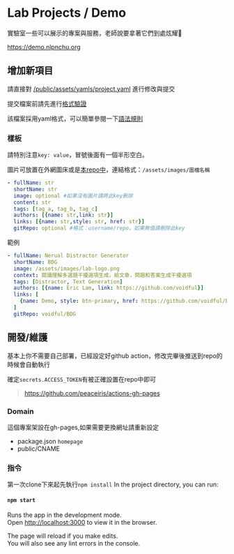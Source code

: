 # Lab Projects / Demo
實驗室一些可以展示的專案與服務，老師說要拿著它們到處炫耀🥳

https://demo.nlpnchu.org

## 增加新項目
請直接對 [/public/assets/yamls/project.yaml](https://github.com/NCHU-NLP-Lab/Lab-Projects/blob/main/public/assets/yamls/project.yaml) 進行修改與提交

提交檔案前請先進行[格式驗證](https://codebeautify.org/yaml-validator)

該檔案採用yaml格式，可以簡單參閱一下[語法規則](https://docs.ansible.com/ansible/latest/reference_appendices/YAMLSyntax.html)

### 樣板
請特別注意`key: value`，冒號後面有一個半形空白。

圖片可放置在外網圖床或是[本repo中](https://github.com/NCHU-NLP-Lab/Lab-Projects/tree/main/public/assets/images)，連結格式：`/assets/images/圖檔名稱`
```yaml
- fullName: str
  shortName: str
  image: optional #如果沒有圖片請將此key刪除
  content: str
  tags: [tag_a, tag_b, tag_c]
  authors: [{name: str,link: str}] 
  links: [{name: str,style: str, href: str}]
  gitRepo: optional #格式：username/repo，如果無值請刪除此key
```
範例
```yaml
- fullName: Nerual Distractor Generator
  shortName: BDG
  image: /assets/images/lab-logo.png
  context: 閱讀理解多選題干擾選項生成，給文章，問題和答案生成干擾選項
  tags: [Distractor, Text Generation]
  authors: [{name: Eric Lam, link: https://github.com/voidful}]
  links: [
    {name: Demo, style: btn-primary, href: https://github.com/voidful/BDG}
  ]
  gitRepo: voidful/BDG
```

## 開發/維護
基本上你不需要自己部署，已經設定好github action，修改完畢後推送到repo的時候會自動執行

確定`secrets.ACCESS_TOKEN`有被正確設置在repo中即可
> https://github.com/peaceiris/actions-gh-pages

### Domain

這個專案架設在gh-pages,如果需要更換網址請重新設定
- package.json `homepage`
- public/CNAME

### 指令

第一次clone下來起先執行`npm install`
In the project directory, you can run:

#### `npm start`

Runs the app in the development mode.\
Open [http://localhost:3000](http://localhost:3000) to view it in the browser.

The page will reload if you make edits.\
You will also see any lint errors in the console.
